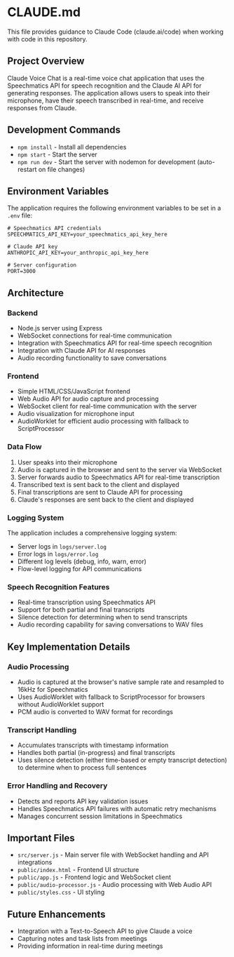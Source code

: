 # CLAUDE.md

This file provides guidance to Claude Code (claude.ai/code) when working with code in this repository.

## Project Overview

Claude Voice Chat is a real-time voice chat application that uses the Speechmatics API for speech recognition and the Claude AI API for generating responses. The application allows users to speak into their microphone, have their speech transcribed in real-time, and receive responses from Claude.

## Development Commands

- `npm install` - Install all dependencies
- `npm start` - Start the server
- `npm run dev` - Start the server with nodemon for development (auto-restart on file changes)

## Environment Variables

The application requires the following environment variables to be set in a `.env` file:

```
# Speechmatics API credentials
SPEECHMATICS_API_KEY=your_speechmatics_api_key_here

# Claude API key
ANTHROPIC_API_KEY=your_anthropic_api_key_here

# Server configuration
PORT=3000
```

## Architecture

### Backend

- Node.js server using Express
- WebSocket connections for real-time communication
- Integration with Speechmatics API for real-time speech recognition
- Integration with Claude API for AI responses
- Audio recording functionality to save conversations

### Frontend

- Simple HTML/CSS/JavaScript frontend
- Web Audio API for audio capture and processing
- WebSocket client for real-time communication with the server
- Audio visualization for microphone input
- AudioWorklet for efficient audio processing with fallback to ScriptProcessor

### Data Flow

1. User speaks into their microphone
2. Audio is captured in the browser and sent to the server via WebSocket
3. Server forwards audio to Speechmatics API for real-time transcription
4. Transcribed text is sent back to the client and displayed
5. Final transcriptions are sent to Claude API for processing
6. Claude's responses are sent back to the client and displayed

### Logging System

The application includes a comprehensive logging system:
- Server logs in `logs/server.log`
- Error logs in `logs/error.log`
- Different log levels (debug, info, warn, error)
- Flow-level logging for API communications

### Speech Recognition Features

- Real-time transcription using Speechmatics API
- Support for both partial and final transcripts
- Silence detection for determining when to send transcripts
- Audio recording capability for saving conversations to WAV files

## Key Implementation Details

### Audio Processing
- Audio is captured at the browser's native sample rate and resampled to 16kHz for Speechmatics
- Uses AudioWorklet with fallback to ScriptProcessor for browsers without AudioWorklet support
- PCM audio is converted to WAV format for recordings

### Transcript Handling
- Accumulates transcripts with timestamp information
- Handles both partial (in-progress) and final transcripts
- Uses silence detection (either time-based or empty transcript detection) to determine when to process full sentences

### Error Handling and Recovery
- Detects and reports API key validation issues
- Handles Speechmatics API failures with automatic retry mechanisms
- Manages concurrent session limitations in Speechmatics

## Important Files

- `src/server.js` - Main server file with WebSocket handling and API integrations
- `public/index.html` - Frontend UI structure
- `public/app.js` - Frontend logic and WebSocket client
- `public/audio-processor.js` - Audio processing with Web Audio API
- `public/styles.css` - UI styling

## Future Enhancements

- Integration with a Text-to-Speech API to give Claude a voice
- Capturing notes and task lists from meetings
- Providing information in real-time during meetings